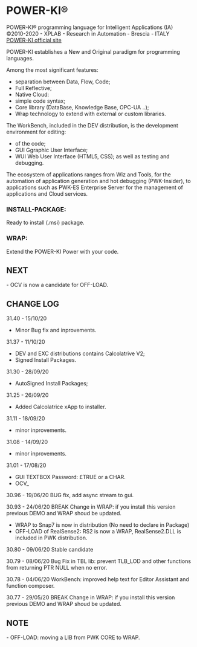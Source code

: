 # POWER-KI&reg;
POWER-KI&reg; programming language for Intelligent Applications (IA)</br> 
&copy;2010-2020 - XPLAB - Research in Automation - Brescia - ITALY</br> 
<a href="http://www.POWER-KI.com">POWER-KI official site </a> 

POWER-KI establishes a New and Original paradigm for programming languages. 

Among the most significant features:
- separation between Data, Flow, Code;
- Full Reflective;
- Native Cloud:
- simple code syntax;
- Core library (DataBase, Knowledge Base, OPC-UA ..);
- Wrap technology to extend with external or custom libraries.

The WorkBench, included in the DEV distribution, is the development environment for editing:
- of the code;
- GUI Ggraphic User Interface;
- WUI Web User Interface (HTML5, CSS);
as well as testing and debugging.
 
The ecosystem of applications ranges from Wiz and Tools, for the automation of application generation and hot debugging (PWK-Insider), to applications such as PWK-ES Enterprise Server for the management of applications and Cloud services.

<h3>INSTALL-PACKAGE:</h3>
Ready to install (.msi) package.

<h3>WRAP:</h3>
Extend the POWER-KI Power with your code.</br>

<h2>NEXT</h2>
- OCV is now a candidate for OFF-LOAD. 


<h2>CHANGE LOG </h2>

31.40 - 15/10/20
- Minor Bug fix and inprovements.

31.37 - 11/10/20
- DEV and EXC distributions contains  Calcolatrive V2;
- Signed Install Packages.

31.30 - 28/09/20
- AutoSigned Install Packages;

31.25 - 26/09/20
- Added Calcolatrice xApp to installer. 

31.11 - 18/09/20
- minor inprovements.

31.08 - 14/09/20
- minor inprovements.

31.01 - 17/08/20
- GUI TEXTBOX Password: £TRUE or a CHAR.
- OCV_

30.96 - 19/06/20
BUG fix, add async stream to gui. 

30.93 - 24/06/20
BREAK Change in WRAP: if you install this version previous DEMO and WRAP shoud be updated.
- WRAP to Snap7 is now in distribution (No need to declare in Package)
- OFF-LOAD of RealSense2: RS2 is now a WRAP, RealSense2.DLL is included in PWK distribution.

30.80 - 09/06/20
Stable candidate

30.79 - 08/06/20
Bug Fix in TBL lib: prevent TLB_LOD and other functions from returning PTR NULL when no error. 

30.78 - 04/06/20
WorkBench: improved help text for Editor Assistant and function composer.

30.77 - 29/05/20
BREAK Change in WRAP: if you install this version previous DEMO and WRAP shoud be updated.


<h2>NOTE</h2>
- OFF-LOAD:  moving a LIB from PWK CORE to WRAP. 


